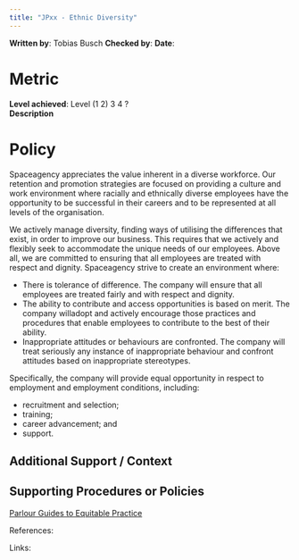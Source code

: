 ```yaml
---
title: "JPxx - Ethnic Diversity"
---
```

**Written by**: Tobias Busch
**Checked by**:
**Date**:

# Metric

**Level achieved**: Level (1 2) 3 4 ?  
**Description**

# Policy

Spaceagency appreciates the value inherent in a diverse workforce. Our retention and promotion strategies are focused on providing a culture and work environment where racially and ethnically diverse employees have the opportunity to be successful in their careers and to be represented at all levels of the organisation.

We actively manage diversity, finding ways of utilising the differences that exist, in order to improve our business. This requires that we actively and flexibly seek to accommodate the unique needs of our employees.
Above all, we are committed to ensuring that all employees are treated with respect and dignity.
Spaceagency strive to create an environment where:
+ There is tolerance of difference. The company will ensure that all employees are treated fairly and with respect and dignity.
+ The ability to contribute and access opportunities is based on merit. The company willadopt and actively encourage those practices and procedures that enable employees to contribute to the best of their ability.
+ Inappropriate attitudes or behaviours are confronted. The company will treat seriously any instance of inappropriate behaviour and confront attitudes based on inappropriate stereotypes.

Specifically, the company will provide equal opportunity in respect to employment and employment conditions, including:
+ recruitment and selection;
+ training;
+ career advancement; and
+ support.

## Additional Support / Context

## Supporting Procedures or Policies

[Parlour Guides to Equitable Practice](https://parlour.org.au/parlour-guides/)


References:


Links: